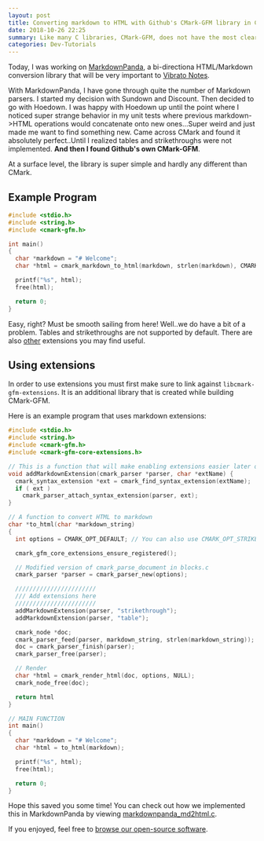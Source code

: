 ```yaml
---
layout: post
title: Converting markdown to HTML with Github's CMark-GFM library in C + How to use extensions!
date: 2018-10-26 22:25
summary: Like many C libraries, CMark-GFM, does not have the most clear documentation. In this article we will learn how to use it.
categories: Dev-Tutorials
---
```


Today, I was working on [MarkdownPanda](https://gitlab.com/Open-App-Library/markdownpanda), a bi-directiona HTML/Markdown conversion library that will be very important to [Vibrato Notes](https://vibrato.app).

With MarkdownPanda, I have gone through quite the number of Markdown parsers. I started my decision with Sundown and Discount. Then decided to go with Hoedown. I was happy with Hoedown up until the point where I noticed super strange behavior in my unit tests where previous markdown->HTML operations would concatenate onto new ones...Super weird and just made me want to find something new. Came across CMark and found it absolutely perfect..Until I realized tables and strikethroughs were not implemented. **And then I found Github's own CMark-GFM**.

At a surface level, the library is super simple and hardly any different than CMark.

## Example Program

```c
#include <stdio.h>
#include <string.h>
#include <cmark-gfm.h>

int main()
{
  char *markdown = "# Welcome";
  char *html = cmark_markdown_to_html(markdown, strlen(markdown), CMARK_OPT_DEFAULT);

  printf("%s", html);
  free(html);

  return 0;
}
```

Easy, right? Must be smooth sailing from here! Well..we do have a bit of a problem. Tables and strikethroughs are not supported by default. There are also [other](https://github.com/github/cmark-gfm/tree/master/extensions) extensions you may find useful.

## Using extensions

In order to use extensions you must first make sure to link against `libcmark-gfm-extensions`. It is an additional library that is created while building CMark-GFM.

Here is an example program that uses markdown extensions:

```c
#include <stdio.h>
#include <string.h>
#include <cmark-gfm.h>
#include <cmark-gfm-core-extensions.h>

// This is a function that will make enabling extensions easier later on.
void addMarkdownExtension(cmark_parser *parser, char *extName) {
  cmark_syntax_extension *ext = cmark_find_syntax_extension(extName);
  if ( ext )
    cmark_parser_attach_syntax_extension(parser, ext);
}

// A function to convert HTML to markdown
char *to_html(char *markdown_string)
{
  int options = CMARK_OPT_DEFAULT; // You can also use CMARK_OPT_STRIKETHROUGH_DOUBLE_TILDE to enforce double tilde.

  cmark_gfm_core_extensions_ensure_registered();

  // Modified version of cmark_parse_document in blocks.c
  cmark_parser *parser = cmark_parser_new(options);

  ///////////////////////
  /// Add extensions here
  ///////////////////////
  addMarkdownExtension(parser, "strikethrough");
  addMarkdownExtension(parser, "table");

  cmark_node *doc;
  cmark_parser_feed(parser, markdown_string, strlen(markdown_string));
  doc = cmark_parser_finish(parser);
  cmark_parser_free(parser);

  // Render
  char *html = cmark_render_html(doc, options, NULL);
  cmark_node_free(doc);

  return html
}

// MAIN FUNCTION
int main()
{
  char *markdown = "# Welcome";
  char *html = to_html(markdown);

  printf("%s", html);
  free(html);

  return 0;
}
```

Hope this saved you some time! You can check out how we implemented this in MarkdownPanda by viewing [markdownpanda_md2html.c](https://gitlab.com/Open-App-Library/markdownpanda/blob/master/src/markdownpanda_md2html.c).

If you enjoyed, feel free to [browse our open-source software](/projects/).
